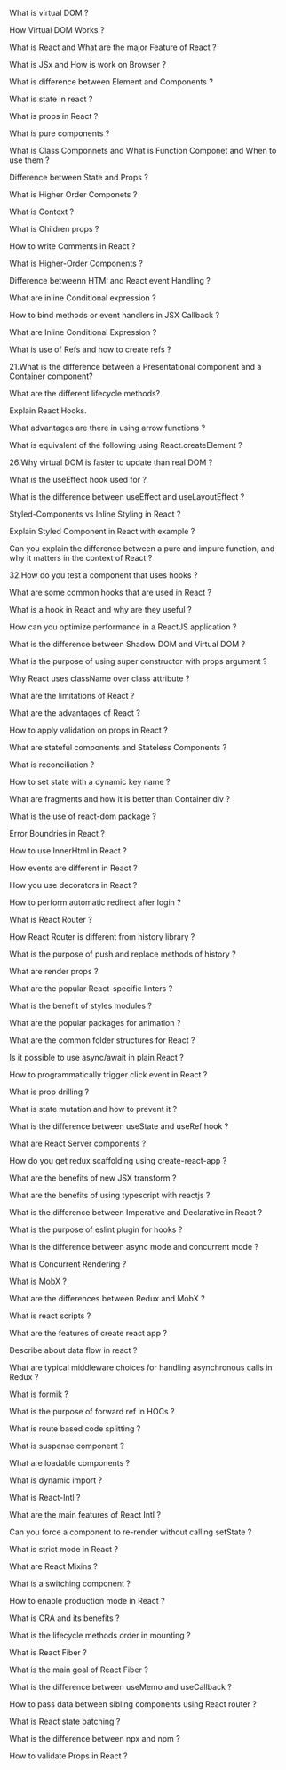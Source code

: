 What is virtual DOM ?

How Virtual DOM Works ?

What is React and What are the major Feature of React ?

What is JSx and How is work on Browser ?

What is difference between Element and Components ?

What is state in react ?

What is props in React ?

What is pure components ?

What is Class Componnets and What is Function Componet and When to use them ?

Difference between State and Props ?

What is Higher Order Componets ?

What is Context ?

What is Children props ?

How to write Comments in React ?

What is Higher-Order Components ?

Difference betweenn HTMl and React event Handling ?

What are inline Conditional expression ?

How to bind methods or event handlers in JSX Callback ?

What are Inline Conditional Expression ?

What is use of Refs and how to create refs ?

21.What is the difference between a Presentational component and a Container component?

What are the different lifecycle methods?

Explain React Hooks.

What advantages are there in using arrow functions ?

What is equivalent of the following using React.createElement ?

26.Why virtual DOM is faster to update than real DOM ?

What is the useEffect hook used for ?

What is the difference between useEffect and useLayoutEffect ?

Styled-Components vs Inline Styling in React ?

Explain Styled Component in React with example ?

Can you explain the difference between a pure and impure function, and why it matters in the context of React ?

32.How do you test a component that uses hooks ?

What are some common hooks that are used in React ?

What is a hook in React and why are they useful ?

How can you optimize performance in a ReactJS application ?

What is the difference between Shadow DOM and Virtual DOM ?

What is the purpose of using super constructor with props argument ?

Why React uses className over class attribute ?

What are the limitations of React ?

What are the advantages of React ?

How to apply validation on props in React ?

What are stateful components and Stateless Components ?

What is reconciliation ?

How to set state with a dynamic key name ?

What are fragments and how it is better than Container div ?

What is the use of react-dom package ?

Error Boundries in React ?

How to use InnerHtml in React ?

How events are different in React ?

How you use decorators in React ?

How to perform automatic redirect after login ?

What is React Router ?

How React Router is different from history library ?

What is the purpose of push and replace methods of history ?

What are render props ?

What are the popular React-specific linters ?

What is the benefit of styles modules ?

What are the popular packages for animation ?

What are the common folder structures for React ?

Is it possible to use async/await in plain React ?

How to programmatically trigger click event in React ?

What is prop drilling ?

What is state mutation and how to prevent it ?

What is the difference between useState and useRef hook ?

What are React Server components ?

How do you get redux scaffolding using create-react-app ?

What are the benefits of new JSX transform ?

What are the benefits of using typescript with reactjs ?

What is the difference between Imperative and Declarative in React ?

What is the purpose of eslint plugin for hooks ?

What is the difference between async mode and concurrent mode ?

What is Concurrent Rendering ?

What is MobX ?

What are the differences between Redux and MobX ?

What is react scripts ?

What are the features of create react app ?

Describe about data flow in react ?

What are typical middleware choices for handling asynchronous calls in Redux ?

What is formik ?

What is the purpose of forward ref in HOCs ?

What is route based code splitting ?

What is suspense component ?

What are loadable components ?

What is dynamic import ?

What is React-Intl ?

What are the main features of React Intl ?

Can you force a component to re-render without calling setState ?

What is strict mode in React ?

What are React Mixins ?

What is a switching component ?

How to enable production mode in React ?

What is CRA and its benefits ?

What is the lifecycle methods order in mounting ?

What is React Fiber ?

What is the main goal of React Fiber ?

What is the difference between useMemo and useCallback ?

How to pass data between sibling components using React router ?

What is React state batching ?

What is the difference between npx and npm ?

How to validate Props in React ?